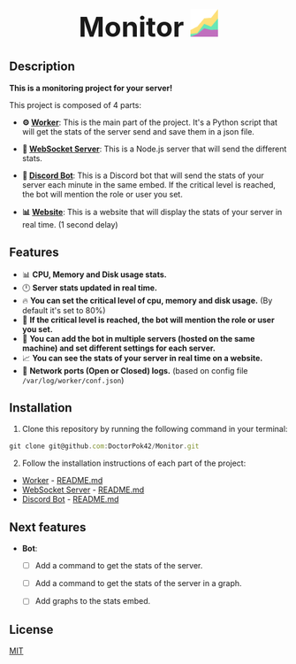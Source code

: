 <div align="center">
    <h1 style="font-size: 50px; font-weight: bold; margin: 0px; padding: 0px;"
    >Monitor <img src="./public/favicon.ico" width="50px" height="50px"></h1>
</div>

## Description

<b>This is a monitoring project for your server!</b>

This project is composed of 4 parts:

* **⚙ [Worker](./worker/)**: This is the main part of the project. It's a Python script that will get the stats of the server send and save them in a json file.

* **🔀 [WebSocket Server](./webSocket_server/)**: This is a Node.js server that will send the different stats.

* **🤖 [Discord Bot](./bot/)**: This is a Discord bot that will send the stats of your server each minute in the same embed. If the critical level is reached, the bot will mention the role or user you set.

* **📊 [Website](./pages/)**: This is a website that will display the stats of your server in real time. (1 second delay)

## Features

* 📊 **CPU, Memory and Disk usage stats.**
* 🕛 **Server stats updated in real time.**
* 🔥 **You can set the critical level of cpu, memory and disk usage.** (By default it's set to 80%)
* 🏴 **If the critical level is reached, the bot will mention the role or user you set.**
* 💪 **You can add the bot in multiple servers (hosted on the same machine) and set different settings for each server.**
* 📈 **You can see the stats of your server in real time on a website.**
* 🔀 **Network ports (Open or Closed) logs.** (based on config file `/var/log/worker/conf.json`)

## Installation

1) Clone this repository by running the following command in your terminal:

```js
git clone git@github.com:DoctorPok42/Monitor.git
```

2) Follow the installation instructions of each part of the project:

* [Worker](./worker/) - [README.md](./worker/README.md)
* [WebSocket Server](./webSocket_server/) - [README.md](./webSocket_server/README.md)
* [Discord Bot](./bot/) - [README.md](./bot/README.md)

## Next features

* **Bot**:

  * [ ] Add a command to get the stats of the server.

  * [ ] Add a command to get the stats of the server in a graph.

  * [ ] Add graphs to the stats embed.

## License

[MIT](https://github.com/DoctorPok42/Monitor/blob/main/LICENSE)
